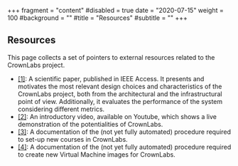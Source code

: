 +++
fragment = "content"
#disabled = true
date = "2020-07-15"
weight = 100
#background = ""
#title = "Resources"
#subtitle = ""
+++

## Resources

This page collects a set of pointers to external resources related to the CrownLabs project.
* [[1]](https://ieeexplore.ieee.org/document/9136697): A scientific paper, published in IEEE Access. It presents and motivates the most relevant design choices and characteristics of the CrownLabs project, both from the architectural and the infrastructural point of view. Additionally, it evaluates the performance of the system considering different metrics.
* [[2]](https://youtu.be/i7fqga7xQv0): An introductory video, available on Youtube, which shows a live demonstration of the potentialities of CrownLabs.
* [[3]](https://github.com/netgroup-polito/CrownLabs/tree/master/provisioning/courses): A documentation of the (not yet fully automated) procedure required to set-up new courses in CrownLabs.
* [[4]](https://github.com/netgroup-polito/CrownLabs/tree/master/provisioning/virtual-machines): A documentation of the (not yet fully automated) procedure required to create new Virtual Machine images for CrownLabs.
